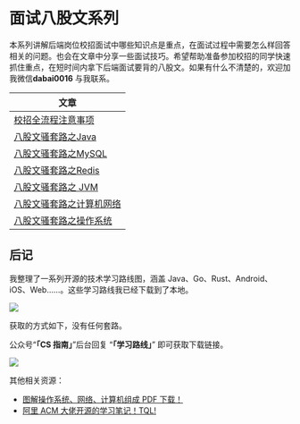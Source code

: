 # 面试八股文系列

本系列讲解后端岗位校招面试中哪些知识点是重点，在面试过程中需要怎么样回答相关的问题。也会在文章中分享一些面试技巧。希望帮助准备参加校招的同学快速抓住重点，在短时间内拿下后端面试要背的八股文。如果有什么不清楚的，欢迎加我微信**dabai0016** 与我联系。

| 文章                     |
| ------------------------ |
| [校招全流程注意事项      ](./校招全流程注意事项.md) |
| [八股文骚套路之Java      ](./八股文骚套路之Java.md) |
| [八股文骚套路之MySQL     ](./八股文骚套路之MySQL.md) |
| [八股文骚套路之Redis     ](./八股文骚套路之Redis.md) |
| [八股文骚套路之 JVM      ](./八股文骚套路之JVM.md) |
| [八股文骚套路之计算机网络](./八股文骚套路之计算机网络.md) |
| [八股文骚套路之操作系统  ](./八股文骚套路之计算机网络.md) |

## 后记

我整理了一系列开源的技术学习路线图，涵盖 Java、Go、Rust、Android、iOS、Web......。这些学习路线我已经下载到了本地。

![](https://p1-juejin.byteimg.com/tos-cn-i-k3u1fbpfcp/149de14bf0a048feabffb211dc50125a~tplv-k3u1fbpfcp-watermark.image)

获取的方式如下，没有任何套路。

公众号“**「CS 指南」**”后台回复 “**「学习路线」**” 即可获取下载链接。

![](https://img-blog.csdnimg.cn/2021060517454068.png)

其他相关资源：

- [图解操作系统、网络、计算机组成 PDF 下载！](https://mp.weixin.qq.com/s/37o_FateHbhv8Dw5qQmIFg)
- [阿里 ACM 大佬开源的学习笔记！TQL!](https://mp.weixin.qq.com/s/7b4JDVA_s27wCLQD7SACXg)
